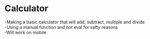# Calculator
-Making a basic calculator that will add, subtract, multiple and divide <br>
-Using a manual function and not eval for safty reasons <br>
-Will work on mobile
